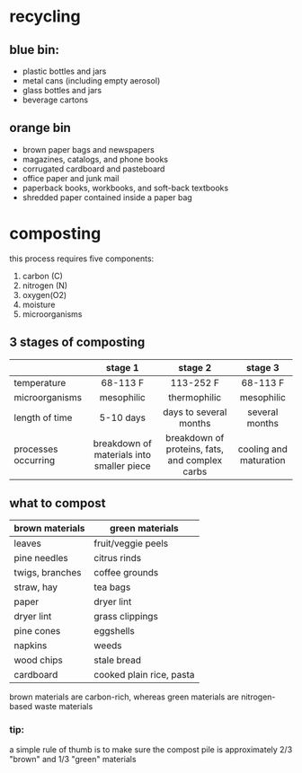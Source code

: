 # recycling

## blue bin:
- plastic bottles and jars
- metal cans (including empty aerosol)
- glass bottles and jars
- beverage cartons

## orange bin
- brown paper bags and newspapers
- magazines, catalogs, and phone books
- corrugated cardboard and pasteboard
- office paper and junk mail
- paperback books, workbooks, and soft-back textbooks
- shredded paper contained inside a paper bag

# composting

this process requires five components:
1. carbon (C)
2. nitrogen (N)
3. oxygen(O2)
4. moisture
5. microorganisms

## 3 stages of composting
|                     |                  stage 1                  |                    stage 2                     |        stage 3         |
| ------------------- |:-----------------------------------------:|:----------------------------------------------:|:----------------------:|
| temperature         |                 68-113 F                  |                   113-252 F                    |        68-113 F        |
| microorganisms      |                mesophilic                 |                  thermophilic                  |       mesophilic       |
| length of time      |                 5-10 days                 |             days to several months             |     several months     |
| processes occurring | breakdown of materials into smaller piece | breakdown of proteins, fats, and complex carbs | cooling and maturation |

## what to compost
| brown materials | green materials          |
| --------------- | ------------------------ |
| leaves          | fruit/veggie peels       |
| pine needles    | citrus rinds             |
| twigs, branches | coffee grounds           |
| straw, hay      | tea bags                 |
| paper           | dryer lint               |
| dryer lint      | grass clippings          |
| pine cones      | eggshells                |
| napkins         | weeds                    |
| wood chips      | stale bread              |
| cardboard       | cooked plain rice, pasta |

brown materials are carbon-rich, whereas green materials are nitrogen-based waste materials

### tip:
a simple rule of thumb is to make sure the compost pile is approximately 2/3 "brown" and 1/3 "green" materials

